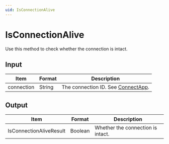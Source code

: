 ```yaml
---
uid: IsConnectionAlive
---
```


# IsConnectionAlive

Use this method to check whether the connection is intact.

## Input

| Item | Format | Description |
|--|--|--|
| connection | String | The connection ID. See [ConnectApp](xref:ConnectApp). |

## Output

| Item                    | Format  | Description                              |
|-------------------------|---------|------------------------------------------|
| IsConnectionAliveResult | Boolean | Whether the connection is intact. |

